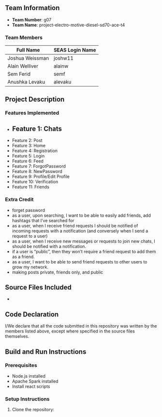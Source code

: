 ## Team Information

- **Team Number**: g07
- **Team Name**: project-electro-motive-diesel-sd70-ace-t4


### Team Members
| Full Name       | SEAS Login Name |
|-----------------|-----------------|
| Joshua Weissman | joshw11         |
| Alain Welliver  | alainw          |
| Sem Ferid       | semf            |
| Anushka Levaku  | alevaku         |

## Project Description

### Features Implemented
- Feature 1: Chats
    -
- Feature 2: Post
- Feature 3: Home
- Feature 4: Registration
- Feature 5: Login
- Feature 6: Feed
- Feature 7: ForgotPassword
- Feature 8: NewPassword
- Feature 9: Profile/Edit Profile
- Feature 10: Verification
- Feature 11: Friends
  
### Extra Credit
- forget password
- as a user, upon searching, I want to be able to easily add friends, add hashtags that I’ve searched for
- as a user, when I receive friend requests I should be notified of incoming requests with a notification (and conversely when I send a request to a user)
- as a user, when I receive new messages or requests to join new chats, I should be notified with a notification.
- if a user is “public”, then they won’t require a friend request to add them as a friend.
- as a user, I want to be able to send friend requests to other users to grow my network.
- making posts private, friends only, and public

## Source Files Included
- 

## Code Declaration
I/We declare that all the code submitted in this repository was written by the members listed above, except where specified in the source files themselves.

## Build and Run Instructions

### Prerequisites
- Node.js installed 
- Apache Spark installed
- Install react scripts

### Setup Instructions
1. Clone the repository:
